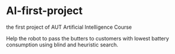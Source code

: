 # AI-first-project
the first project of AUT Artificial Intelligence Course

Help the robot to pass the butters to customers with lowest battery consumption using blind and heuristic search.
